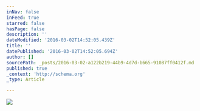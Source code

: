```yaml
---
inNav: false
inFeed: true
starred: false
hasPage: false
description: ''
dateModified: '2016-03-02T14:52:05.439Z'
title: ''
datePublished: '2016-03-02T14:52:05.694Z'
author: []
sourcePath: _posts/2016-03-02-a122b219-44b9-4d7d-b665-91087ff0412f.md
published: true
_context: 'http://schema.org'
_type: Article

---
```

![](https://the-grid-user-content.s3-us-west-2.amazonaws.com/98b3a330-bc27-4cd6-b3aa-69c6de7238a5.jpg)